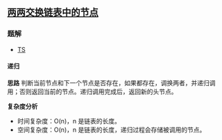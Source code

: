 ## [两两交换链表中的节点](https://leetcode-cn.com/problems/swap-nodes-in-pairs/)
### 题解
+ [TS](../../ts/128/24.ts)

#### 递归
**思路**
判断当前节点和下一个节点是否存在，如果都存在，调换两者，并递归调用；否则返回当前的节点。递归调用完成后，返回新的头节点。  

**复杂度分析**
+ 时间复杂度：O(n)，n 是链表的长度。
+ 空间复杂度：O(n)，n 是链表的长度，递归过程会存储被调用的节点。